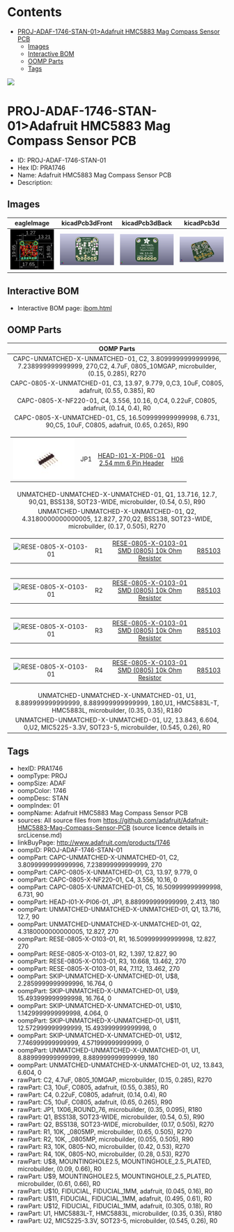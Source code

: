 



Contents
========

* [PROJ-ADAF-1746-STAN-01>Adafruit HMC5883 Mag Compass Sensor PCB](#proj-adaf-1746-stan-01adafruit-hmc5883-mag-compass-sensor-pcb)
	* [Images](#images)
	* [Interactive BOM](#interactive-bom)
	* [OOMP Parts](#oomp-parts)
	* [Tags](#tags)
  
![][im]
# PROJ-ADAF-1746-STAN-01>Adafruit HMC5883 Mag Compass Sensor PCB

- ID: PROJ-ADAF-1746-STAN-01
- Hex ID: PRA1746
- Name: Adafruit HMC5883 Mag Compass Sensor PCB
- Description: 

## Images
  
  

|eagleImage|kicadPcb3dFront|kicadPcb3dBack|kicadPcb3d|
| :---: | :---: | :---: | :---: |
|[![eagleImage](eagleImage_140.png)](eagleImage_600.png)|[![kicadPcb3dFront](kicadPcb3dFront_140.png)](kicadPcb3dFront_600.png)|[![kicadPcb3dBack](kicadPcb3dBack_140.png)](kicadPcb3dBack_600.png)|[![kicadPcb3d](kicadPcb3d_140.png)](kicadPcb3d_600.png)|

## Interactive BOM

- Interactive BOM page: [ibom.html](kicad/bom/ibom.html)

## OOMP Parts
  

|OOMP Parts|
| :---: |
|CAPC-UNMATCHED-X-UNMATCHED-01, C2, 3.8099999999999996, 7.238999999999999, 270,C2, 4.7uF, 0805_10MGAP, microbuilder, (0.15, 0.285), R270|
|CAPC-0805-X-UNMATCHED-01, C3, 13.97, 9.779, 0,C3, 10uF, C0805, adafruit, (0.55, 0.385), R0|
|CAPC-0805-X-NF220-01, C4, 3.556, 10.16, 0,C4, 0.22uF, C0805, adafruit, (0.14, 0.4), R0|
|CAPC-0805-X-UNMATCHED-01, C5, 16.509999999999998, 6.731, 90,C5, 10uF, C0805, adafruit, (0.65, 0.265), R90|
|<table><tr><td>![HEAD-I01-X-PI06-01](https://raw.githubusercontent.com/oomlout/oomlout_OOMP_parts/main/HEAD-I01-X-PI06-01/image_140.jpg)</td><td> JP1</td><td>[HEAD-I01-X-PI06-01<br>2.54 mm 6 Pin Header](https://github.com/oomlout/oomlout_OOMP_parts/tree/main/HEAD-I01-X-PI06-01/)</td><td>[H06](https://github.com/oomlout/oomlout_OOMP_parts/tree/main/HEAD-I01-X-PI06-01/)</td></tr></table>|
|UNMATCHED-UNMATCHED-X-UNMATCHED-01, Q1, 13.716, 12.7, 90,Q1, BSS138, SOT23-WIDE, microbuilder, (0.54, 0.5), R90|
|UNMATCHED-UNMATCHED-X-UNMATCHED-01, Q2, 4.3180000000000005, 12.827, 270,Q2, BSS138, SOT23-WIDE, microbuilder, (0.17, 0.505), R270|
|<table><tr><td>![RESE-0805-X-O103-01](https://raw.githubusercontent.com/oomlout/oomlout_OOMP_parts/main/RESE-0805-X-O103-01/image_140.jpg)</td><td> R1</td><td>[RESE-0805-X-O103-01<br>SMD (0805) 10k Ohm Resistor](https://github.com/oomlout/oomlout_OOMP_parts/tree/main/RESE-0805-X-O103-01/)</td><td>[R85103](https://github.com/oomlout/oomlout_OOMP_parts/tree/main/RESE-0805-X-O103-01/)</td></tr></table>|
|<table><tr><td>![RESE-0805-X-O103-01](https://raw.githubusercontent.com/oomlout/oomlout_OOMP_parts/main/RESE-0805-X-O103-01/image_140.jpg)</td><td> R2</td><td>[RESE-0805-X-O103-01<br>SMD (0805) 10k Ohm Resistor](https://github.com/oomlout/oomlout_OOMP_parts/tree/main/RESE-0805-X-O103-01/)</td><td>[R85103](https://github.com/oomlout/oomlout_OOMP_parts/tree/main/RESE-0805-X-O103-01/)</td></tr></table>|
|<table><tr><td>![RESE-0805-X-O103-01](https://raw.githubusercontent.com/oomlout/oomlout_OOMP_parts/main/RESE-0805-X-O103-01/image_140.jpg)</td><td> R3</td><td>[RESE-0805-X-O103-01<br>SMD (0805) 10k Ohm Resistor](https://github.com/oomlout/oomlout_OOMP_parts/tree/main/RESE-0805-X-O103-01/)</td><td>[R85103](https://github.com/oomlout/oomlout_OOMP_parts/tree/main/RESE-0805-X-O103-01/)</td></tr></table>|
|<table><tr><td>![RESE-0805-X-O103-01](https://raw.githubusercontent.com/oomlout/oomlout_OOMP_parts/main/RESE-0805-X-O103-01/image_140.jpg)</td><td> R4</td><td>[RESE-0805-X-O103-01<br>SMD (0805) 10k Ohm Resistor](https://github.com/oomlout/oomlout_OOMP_parts/tree/main/RESE-0805-X-O103-01/)</td><td>[R85103](https://github.com/oomlout/oomlout_OOMP_parts/tree/main/RESE-0805-X-O103-01/)</td></tr></table>|
|UNMATCHED-UNMATCHED-X-UNMATCHED-01, U1, 8.889999999999999, 8.889999999999999, 180,U1, HMC5883L-T, HMC5883L, microbuilder, (0.35, 0.35), R180|
|UNMATCHED-UNMATCHED-X-UNMATCHED-01, U2, 13.843, 6.604, 0,U2, MIC5225-3.3V, SOT23-5, microbuilder, (0.545, 0.26), R0|

## Tags

- hexID: PRA1746
- oompType: PROJ
- oompSize: ADAF
- oompColor: 1746
- oompDesc: STAN
- oompIndex: 01
- oompName: Adafruit HMC5883 Mag Compass Sensor PCB
- sources: All source files from https://github.com/adafruit/Adafruit-HMC5883-Mag-Compass-Sensor-PCB (source licence details in srcLicense.md)
- linkBuyPage: http://www.adafruit.com/products/1746
- oompID: PROJ-ADAF-1746-STAN-01
- oompPart: CAPC-UNMATCHED-X-UNMATCHED-01, C2, 3.8099999999999996, 7.238999999999999, 270
- oompPart: CAPC-0805-X-UNMATCHED-01, C3, 13.97, 9.779, 0
- oompPart: CAPC-0805-X-NF220-01, C4, 3.556, 10.16, 0
- oompPart: CAPC-0805-X-UNMATCHED-01, C5, 16.509999999999998, 6.731, 90
- oompPart: HEAD-I01-X-PI06-01, JP1, 8.889999999999999, 2.413, 180
- oompPart: UNMATCHED-UNMATCHED-X-UNMATCHED-01, Q1, 13.716, 12.7, 90
- oompPart: UNMATCHED-UNMATCHED-X-UNMATCHED-01, Q2, 4.3180000000000005, 12.827, 270
- oompPart: RESE-0805-X-O103-01, R1, 16.509999999999998, 12.827, 270
- oompPart: RESE-0805-X-O103-01, R2, 1.397, 12.827, 90
- oompPart: RESE-0805-X-O103-01, R3, 10.668, 13.462, 270
- oompPart: RESE-0805-X-O103-01, R4, 7.112, 13.462, 270
- oompPart: SKIP-UNMATCHED-X-UNMATCHED-01, U$8, 2.2859999999999996, 16.764, 0
- oompPart: SKIP-UNMATCHED-X-UNMATCHED-01, U$9, 15.493999999999998, 16.764, 0
- oompPart: SKIP-UNMATCHED-X-UNMATCHED-01, U$10, 1.1429999999999998, 4.064, 0
- oompPart: SKIP-UNMATCHED-X-UNMATCHED-01, U$11, 12.572999999999999, 15.493999999999998, 0
- oompPart: SKIP-UNMATCHED-X-UNMATCHED-01, U$12, 7.746999999999999, 4.571999999999999, 0
- oompPart: UNMATCHED-UNMATCHED-X-UNMATCHED-01, U1, 8.889999999999999, 8.889999999999999, 180
- oompPart: UNMATCHED-UNMATCHED-X-UNMATCHED-01, U2, 13.843, 6.604, 0
- rawPart: C2, 4.7uF, 0805_10MGAP, microbuilder, (0.15, 0.285), R270
- rawPart: C3, 10uF, C0805, adafruit, (0.55, 0.385), R0
- rawPart: C4, 0.22uF, C0805, adafruit, (0.14, 0.4), R0
- rawPart: C5, 10uF, C0805, adafruit, (0.65, 0.265), R90
- rawPart: JP1, 1X06_ROUND_76, microbuilder, (0.35, 0.095), R180
- rawPart: Q1, BSS138, SOT23-WIDE, microbuilder, (0.54, 0.5), R90
- rawPart: Q2, BSS138, SOT23-WIDE, microbuilder, (0.17, 0.505), R270
- rawPart: R1, 10K, _0805MP, microbuilder, (0.65, 0.505), R270
- rawPart: R2, 10K, _0805MP, microbuilder, (0.055, 0.505), R90
- rawPart: R3, 10K, 0805-NO, microbuilder, (0.42, 0.53), R270
- rawPart: R4, 10K, 0805-NO, microbuilder, (0.28, 0.53), R270
- rawPart: U$8, MOUNTINGHOLE2.5, MOUNTINGHOLE_2.5_PLATED, microbuilder, (0.09, 0.66), R0
- rawPart: U$9, MOUNTINGHOLE2.5, MOUNTINGHOLE_2.5_PLATED, microbuilder, (0.61, 0.66), R0
- rawPart: U$10, FIDUCIAL, FIDUCIAL_1MM, adafruit, (0.045, 0.16), R0
- rawPart: U$11, FIDUCIAL, FIDUCIAL_1MM, adafruit, (0.495, 0.61), R0
- rawPart: U$12, FIDUCIAL, FIDUCIAL_1MM, adafruit, (0.305, 0.18), R0
- rawPart: U1, HMC5883L-T, HMC5883L, microbuilder, (0.35, 0.35), R180
- rawPart: U2, MIC5225-3.3V, SOT23-5, microbuilder, (0.545, 0.26), R0



[im]: kicadPcb3d_450.png
